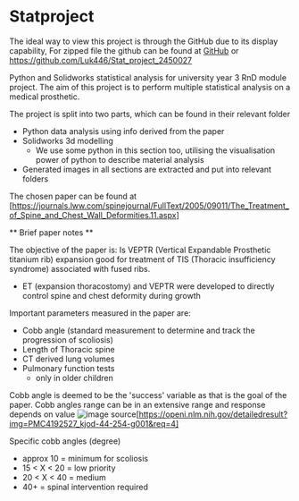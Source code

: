 # Statproject
The ideal way to view this project is through the GitHub due to its display capability, For zipped file the github can be found at [GitHub](https://github.com/Luk446/Stat_project_2450027) or  https://github.com/Luk446/Stat_project_2450027

Python and Solidworks statistical analysis for university year 3 RnD module project. The aim of this project is to perform multiple statistical analysis on a medical prosthetic.

The project is split into two parts, which can be found in their relevant folder
- Python data analysis using info derived from the paper
- Solidworks 3d modelling
    - We use some python in this section too, utilising the visualisation power of python to describe material analysis
- Generated images in all sections are extracted and put into relevant folders

The chosen paper can be found at [https://journals.lww.com/spinejournal/FullText/2005/09011/The_Treatment_of_Spine_and_Chest_Wall_Deformities.11.aspx]

** Brief paper notes **

The objective of the paper is: 
Is VEPTR (Vertical Expandable Prosthetic titanium rib) expansion good for treatment of TIS (Thoracic insufficiency syndrome) associated with fused ribs.
- ET (expansion thoracostomy) and VEPTR were developed to directly control spine and chest deformity during growth

Important parameters measured in the paper are:
- Cobb angle (standard measurement to determine and track the progression of scoliosis)
- Length of Thoracic spine
- CT derived lung volumes
- Pulmonary function tests
    - only in older children

 Cobb angle is deemed to be the 'success' variable as that is the goal of the paper. Cobb angles range can be in an extensive range and response depends on value
![image](https://github.com/Luk446/Stat_project_2450027/assets/145694364/06e9e430-20b5-45d2-813b-19208ee26b13) source[https://openi.nlm.nih.gov/detailedresult?img=PMC4192527_kjod-44-254-g001&req=4]

 Specific cobb angles (degree)
- approx 10 = minimum for scoliosis
- 15 < X < 20 = low priority
- 20 < X < 40  = medium
- 40+ = spinal intervention required
